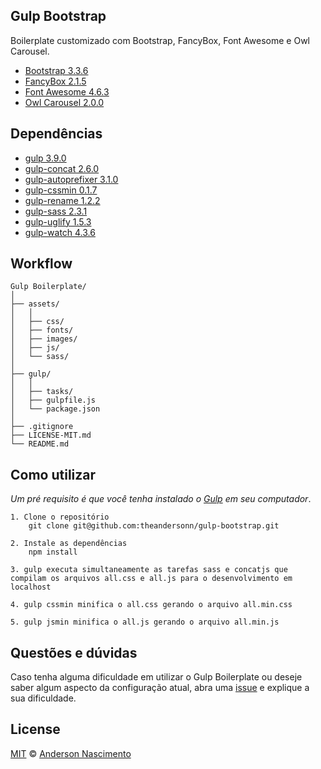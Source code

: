 ## Gulp Bootstrap
Boilerplate customizado com Bootstrap, FancyBox, Font Awesome e Owl Carousel.

* [Bootstrap 3.3.6](http://getbootstrap.com/) 
* [FancyBox 2.1.5](http://fancyapps.com/fancybox/) 
* [Font Awesome 4.6.3](http://fontawesome.io/) 
* [Owl Carousel 2.0.0](http://www.owlcarousel.owlgraphic.com/) 

## Dependências

* [gulp 3.9.0](http://gulpjs.com) 
* [gulp-concat 2.6.0](https://www.npmjs.com/package/gulp-concat)
* [gulp-autoprefixer 3.1.0](https://www.npmjs.com/package/gulp-autoprefixer)
* [gulp-cssmin 0.1.7](https://www.npmjs.com/package/gulp-cssmin)
* [gulp-rename 1.2.2](https://www.npmjs.com/package/gulp-rename)
* [gulp-sass 2.3.1](https://www.npmjs.com/package/gulp-sass)
* [gulp-uglify 1.5.3](https://www.npmjs.com/package/gulp-uglify)
* [gulp-watch 4.3.6](https://www.npmjs.com/package/gulp-watch)

## Workflow
```
Gulp Boilerplate/
│
├── assets/
│   │
│   ├── css/
│   ├── fonts/
│   ├── images/
│   ├── js/
│   └── sass/
│
├── gulp/
│   │
│   ├── tasks/
│   ├── gulpfile.js
│   └── package.json
│
├── .gitignore
├── LICENSE-MIT.md
└── README.md
```

## Como utilizar
*Um pré requisito é que você tenha instalado o [Gulp](http://gulpjs.com/) em seu computador*.

```
1. Clone o repositório
    git clone git@github.com:theandersonn/gulp-bootstrap.git

2. Instale as dependências
    npm install

3. gulp executa simultaneamente as tarefas sass e concatjs que compilam os arquivos all.css e all.js para o desenvolvimento em localhost

4. gulp cssmin minifica o all.css gerando o arquivo all.min.css

5. gulp jsmin minifica o all.js gerando o arquivo all.min.js     
```

## Questões e dúvidas
Caso tenha alguma dificuldade em utilizar o Gulp Boilerplate ou deseje saber algum aspecto da configuração atual, abra uma [issue](https://github.com/theandersonn/gulp-bootstrap/issues/new) e explique a sua dificuldade.

## License

[MIT](https://github.com/theandersonn/gulp-bootstrap/blob/master/LICENSE-MIT.md) © [Anderson Nascimento](https://github.com/theandersonn)
